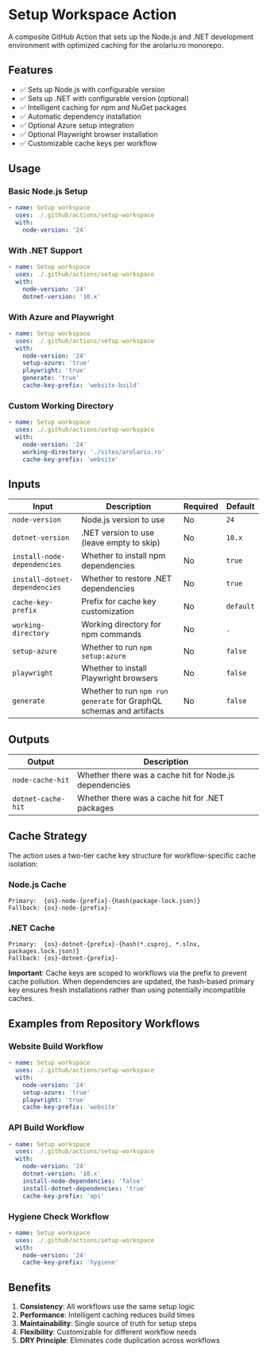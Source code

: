 # Setup Workspace Action

A composite GitHub Action that sets up the Node.js and .NET development environment with optimized caching for the arolariu.ro monorepo.

## Features

- ✅ Sets up Node.js with configurable version
- ✅ Sets up .NET with configurable version (optional)
- ✅ Intelligent caching for npm and NuGet packages
- ✅ Automatic dependency installation
- ✅ Optional Azure setup integration
- ✅ Optional Playwright browser installation
- ✅ Customizable cache keys per workflow

## Usage

### Basic Node.js Setup

```yaml
- name: Setup workspace
  uses: ./.github/actions/setup-workspace
  with:
    node-version: '24'
```

### With .NET Support

```yaml
- name: Setup workspace
  uses: ./.github/actions/setup-workspace
  with:
    node-version: '24'
    dotnet-version: '10.x'
```

### With Azure and Playwright

```yaml
- name: Setup workspace
  uses: ./.github/actions/setup-workspace
  with:
    node-version: '24'
    setup-azure: 'true'
    playwright: 'true'
    generate: 'true'
    cache-key-prefix: 'website-build'
```

### Custom Working Directory

```yaml
- name: Setup workspace
  uses: ./.github/actions/setup-workspace
  with:
    node-version: '24'
    working-directory: './sites/arolariu.ro'
    cache-key-prefix: 'website'
```

## Inputs

| Input | Description | Required | Default |
|-------|-------------|----------|---------|
| `node-version` | Node.js version to use | No | `24` |
| `dotnet-version` | .NET version to use (leave empty to skip) | No | `10.x` |
| `install-node-dependencies` | Whether to install npm dependencies | No | `true` |
| `install-dotnet-dependencies` | Whether to restore .NET dependencies | No | `true` |
| `cache-key-prefix` | Prefix for cache key customization | No | `default` |
| `working-directory` | Working directory for npm commands | No | `.` |
| `setup-azure` | Whether to run `npm setup:azure` | No | `false` |
| `playwright` | Whether to install Playwright browsers | No | `false` |
| `generate` | Whether to run `npm run generate` for GraphQL schemas and artifacts | No | `false` |

## Outputs

| Output | Description |
|--------|-------------|
| `node-cache-hit` | Whether there was a cache hit for Node.js dependencies |
| `dotnet-cache-hit` | Whether there was a cache hit for .NET packages |

## Cache Strategy

The action uses a two-tier cache key structure for workflow-specific cache isolation:

### Node.js Cache
```
Primary:  {os}-node-{prefix}-{hash(package-lock.json)}
Fallback: {os}-node-{prefix}-
```

### .NET Cache
```
Primary:  {os}-dotnet-{prefix}-{hash(*.csproj, *.slnx, packages.lock.json)}
Fallback: {os}-dotnet-{prefix}-
```

**Important**: Cache keys are scoped to workflows via the prefix to prevent cache pollution. When dependencies are updated, the hash-based primary key ensures fresh installations rather than using potentially incompatible caches.

## Examples from Repository Workflows

### Website Build Workflow
```yaml
- name: Setup workspace
  uses: ./.github/actions/setup-workspace
  with:
    node-version: '24'
    setup-azure: 'true'
    playwright: 'true'
    cache-key-prefix: 'website'
```

### API Build Workflow
```yaml
- name: Setup workspace
  uses: ./.github/actions/setup-workspace
  with:
    node-version: '24'
    dotnet-version: '10.x'
    install-node-dependencies: 'false'
    install-dotnet-dependencies: 'true'
    cache-key-prefix: 'api'
```

### Hygiene Check Workflow
```yaml
- name: Setup workspace
  uses: ./.github/actions/setup-workspace
  with:
    node-version: '24'
    cache-key-prefix: 'hygiene'
```

## Benefits

1. **Consistency**: All workflows use the same setup logic
2. **Performance**: Intelligent caching reduces build times
3. **Maintainability**: Single source of truth for setup steps
4. **Flexibility**: Customizable for different workflow needs
5. **DRY Principle**: Eliminates code duplication across workflows
